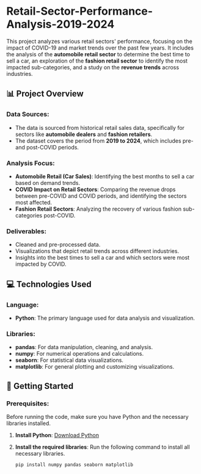 # Retail-Sector-Performance-Analysis-2019-2024

This project analyzes various retail sectors' performance, focusing on the impact of COVID-19 and market trends over the past few years. It includes the analysis of the **automobile retail sector** to determine the best time to sell a car, an exploration of the **fashion retail sector** to identify the most impacted sub-categories, and a study on the **revenue trends** across industries.

## 📊 Project Overview

### Data Sources:
- The data is sourced from historical retail sales data, specifically for sectors like **automobile dealers** and **fashion retailers**.
- The dataset covers the period from **2019 to 2024**, which includes pre- and post-COVID periods.

### Analysis Focus:
- **Automobile Retail (Car Sales)**: Identifying the best months to sell a car based on demand trends.
- **COVID Impact on Retail Sectors**: Comparing the revenue drops between pre-COVID and COVID periods, and identifying the sectors most affected.
- **Fashion Retail Sectors**: Analyzing the recovery of various fashion sub-categories post-COVID.

### Deliverables:
- Cleaned and pre-processed data.
- Visualizations that depict retail trends across different industries.
- Insights into the best times to sell a car and which sectors were most impacted by COVID.

## 💻 Technologies Used

### Language:
- **Python**: The primary language used for data analysis and visualization.

### Libraries:
- **pandas**: For data manipulation, cleaning, and analysis.
- **numpy**: For numerical operations and calculations.
- **seaborn**: For statistical data visualizations.
- **matplotlib**: For general plotting and customizing visualizations.

## 📂 Getting Started

### Prerequisites:
Before running the code, make sure you have Python and the necessary libraries installed.

1. **Install Python**: [Download Python](https://www.python.org/downloads/)
2. **Install the required libraries**: Run the following command to install all necessary libraries.

   ```bash
   pip install numpy pandas seaborn matplotlib
